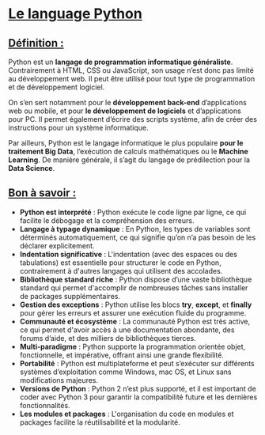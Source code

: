 # <u>Le language Python</u>

## <u>Définition :</u>

Python est un **langage de programmation informatique généraliste**. Contrairement à HTML, CSS ou JavaScript, son usage n’est donc pas limité au développement web. Il peut être utilisé pour tout type de programmation et de développement logiciel.

On s’en sert notamment pour le **développement back-end** d’applications web ou mobile, et pour **le développement de logiciels** et d’applications pour PC. Il permet également d’écrire des scripts système, afin de créer des instructions pour un système informatique.

Par ailleurs, Python est le langage informatique le plus populaire **pour le traitement Big Data**, l’exécution de calculs mathématiques ou le **Machine Learning**. De manière générale, il s’agit du langage de prédilection pour la **Data Science**.

## <u>Bon à savoir :</u>

- **Python est interprété** : Python exécute le code ligne par ligne, ce qui facilite le débogage et la compréhension des erreurs.
- **Langage à typage dynamique** : En Python, les types de variables sont déterminés automatiquement, ce qui signifie qu’on n’a pas besoin de les déclarer explicitement.
- **Indentation significative** : L'indentation (avec des espaces ou des tabulations) est essentielle pour structurer le code en Python, contrairement à d'autres langages qui utilisent des accolades.
- **Bibliothèque standard riche** : Python dispose d’une vaste bibliothèque standard qui permet d'accomplir de nombreuses tâches sans installer de packages supplémentaires.
- **Gestion des exceptions** : Python utilise les blocs **try**, **except**, et **finally** pour gérer les erreurs et assurer une exécution fluide du programme.
- **Communauté et écosystème** : La communauté Python est très active, ce qui permet d'avoir accès à une documentation abondante, des forums d’aide, et des milliers de bibliothèques tierces.
- **Multi-paradigme** : Python supporte la programmation orientée objet, fonctionnelle, et impérative, offrant ainsi une grande flexibilité.
- **Portabilité** : Python est multiplateforme et peut s’exécuter sur différents systèmes d’exploitation comme Windows, mac OS, et Linux sans modifications majeures.
- **Versions de Python** : Python 2 n’est plus supporté, et il est important de coder avec Python 3 pour garantir la compatibilité future et les dernières fonctionnalités.
- **Les modules et packages** : L'organisation du code en modules et packages facilite la réutilisabilité et la modularité.
